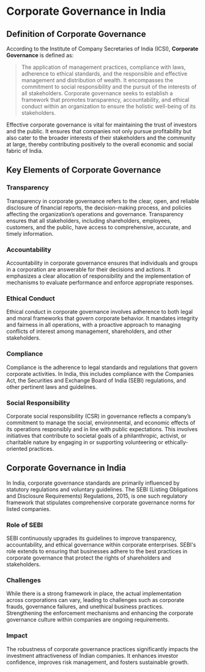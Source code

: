 # Corporate Governance in India

## Definition of Corporate Governance

According to the Institute of Company Secretaries of India (ICSI), **Corporate Governance** is defined as:
> The application of management practices, compliance with laws, adherence to ethical standards, and the responsible and effective management and distribution of wealth. It encompasses the commitment to social responsibility and the pursuit of the interests of all stakeholders. Corporate governance seeks to establish a framework that promotes transparency, accountability, and ethical conduct within an organization to ensure the holistic well-being of its stakeholders.

Effective corporate governance is vital for maintaining the trust of investors and the public. It ensures that companies not only pursue profitability but also cater to the broader interests of their stakeholders and the community at large, thereby contributing positively to the overall economic and social fabric of India.


## Key Elements of Corporate Governance

### Transparency

Transparency in corporate governance refers to the clear, open, and reliable disclosure of financial reports, the decision-making process, and policies affecting the organization’s operations and governance. Transparency ensures that all stakeholders, including shareholders, employees, customers, and the public, have access to comprehensive, accurate, and timely information.

### Accountability

Accountability in corporate governance ensures that individuals and groups in a corporation are answerable for their decisions and actions. It emphasizes a clear allocation of responsibility and the implementation of mechanisms to evaluate performance and enforce appropriate responses.

### Ethical Conduct

Ethical conduct in corporate governance involves adherence to both legal and moral frameworks that govern corporate behavior. It mandates integrity and fairness in all operations, with a proactive approach to managing conflicts of interest among management, shareholders, and other stakeholders.

### Compliance

Compliance is the adherence to legal standards and regulations that govern corporate activities. In India, this includes compliance with the Companies Act, the Securities and Exchange Board of India (SEBI) regulations, and other pertinent laws and guidelines.

### Social Responsibility

Corporate social responsibility (CSR) in governance reflects a company’s commitment to manage the social, environmental, and economic effects of its operations responsibly and in line with public expectations. This involves initiatives that contribute to societal goals of a philanthropic, activist, or charitable nature by engaging in or supporting volunteering or ethically-oriented practices.

## Corporate Governance in India

In India, corporate governance standards are primarily influenced by statutory regulations and voluntary guidelines. The SEBI (Listing Obligations and Disclosure Requirements) Regulations, 2015, is one such regulatory framework that stipulates comprehensive corporate governance norms for listed companies.

### Role of SEBI

SEBI continuously upgrades its guidelines to improve transparency, accountability, and ethical governance within corporate enterprises. SEBI's role extends to ensuring that businesses adhere to the best practices in corporate governance that protect the rights of shareholders and stakeholders.

### Challenges

While there is a strong framework in place, the actual implementation across corporations can vary, leading to challenges such as corporate frauds, governance failures, and unethical business practices. Strengthening the enforcement mechanisms and enhancing the corporate governance culture within companies are ongoing requirements.

### Impact

The robustness of corporate governance practices significantly impacts the investment attractiveness of Indian companies. It enhances investor confidence, improves risk management, and fosters sustainable growth.

 
